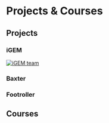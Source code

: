 # Projects & Courses

## Projects

### iGEM

 [![iGEM team](uploads/test.png) ]()

### Baxter

### Footroller



## Courses